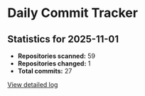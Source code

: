 # Daily Commit Tracker

## Statistics for 2025-11-01

- **Repositories scanned:** 59
- **Repositories changed:** 1
- **Total commits:** 27

[View detailed log](logs/2025-11-01.md)

